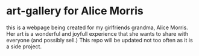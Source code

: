 # art-gallery for Alice Morris
this is a webpage being created for my girlfriends grandma, Alice Morris.
Her art is a wonderful and joyfull experience that she wants to share with everyone (and possibly sell.)
This repo will be updated not too often as it is a side project.
